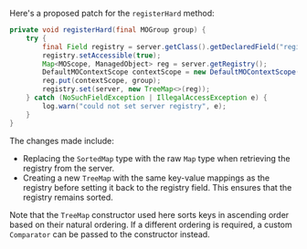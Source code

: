 Here's a proposed patch for the `registerHard` method:

```java
private void registerHard(final MOGroup group) {
    try {
        final Field registry = server.getClass().getDeclaredField("registry");
        registry.setAccessible(true);
        Map<MOScope, ManagedObject> reg = server.getRegistry();
        DefaultMOContextScope contextScope = new DefaultMOContextScope(new OctetString(""), group.getScope());
        reg.put(contextScope, group);
        registry.set(server, new TreeMap<>(reg));
    } catch (NoSuchFieldException | IllegalAccessException e) {
        log.warn("could not set server registry", e);
    }
}
```

The changes made include:

* Replacing the `SortedMap` type with the raw `Map` type when retrieving the registry from the server.
* Creating a new `TreeMap` with the same key-value mappings as the registry before setting it back to the registry field. This ensures that the registry remains sorted.

Note that the `TreeMap` constructor used here sorts keys in ascending order based on their natural ordering. If a different ordering is required, a custom `Comparator` can be passed to the constructor instead.